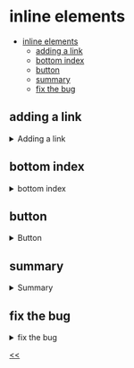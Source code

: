 # inline elements

- [inline elements](#inline-elements)
  - [adding a link](#adding-a-link)
  - [bottom index](#bottom-index)
  - [button](#button)
  - [summary](#summary)
  - [fix the bug](#fix-the-bug)

## adding a link 
<details>
<summary>Adding a link</summary>

### description
Add a link, with the url `https://google.com` and the text `Google`.

### tasks
- [x] The code is valid
- [x] Use the desired tag to define the link
- [x] Use the right attribute to specify the url
- [x] The link contains the right text

### solution
[link.html](./link.html)

</details>
 
## bottom index
<details>
<summary>bottom index</summary>

### description
Create an element `<p>` and inside create a formula:
H<sub>2</sub> + 0.5O<sub>2</sub> = H<sub>2</sub>O

### tasks
- [x] The code is valid
- [x] Inside the \<html> tag is the \<body> tag
- [x] Inside the \<body> tag there's one \<p> tag.
- [x] The formula is correct; There are 3 subscripted text numbers inside the \<p> tag

### solution
[bottom-index.html](./bottom-index.html)

</details>
 
## button
<details>
<summary>Button</summary>

### description
Use an appropriate tag instead of a paragraph tag to make a button.
Please make sure that the tag has exactly this text: `Click here to buy one for yourself!`

### tasks
- [x] Required tag added

### solution
[button.html](./button.html)

</details>
 
## summary
<details>
<summary>Summary</summary>

### description
You should use the appropriate tags to complete the tasks that you are asked to do in the already written paragraphs below. Do not remove the paragraph tags, add additional tags to them.

Hint: here is a link to the Wikipedia site - https://en.wikipedia.org/wiki/Main_Page

### tasks
- [x] Required tag added in the first paragraph
- [x] Required tag added in the second paragraph
- [x] Required tag added in the third paragraph
- [x] Required tag added in the fifth paragraph

### solution
[summary.html](./summary.html)

</details>
 
## fix the bug
<details>
<summary>fix the bug</summary>

### description
You and your peer programmer are playing a game where you must choose one HTML element from a given set of five elements and use it once to replace an existing `<p>` tag. The goal is to display a given quote on a single line without any additional styling or effects.

Five available HTML elements: `<button>`, `<span>`, `<b>`, `<sup>`, `<sub>`

### tasks
- [x] The code is valid.
- [x] You have chosen correct HTML element from the list above.

### solution
[fix-the-bug.html](./fix-the-bug.html)

</details>

[<<](../../../README.md)
<!--
:%s/\(Sample \(Input\|Output\) \d:\)\n\(.*\)/```\r\r**\1**\r```\3/gc
-->
